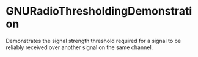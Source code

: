 # GNURadioThresholdingDemonstration
Demonstrates the signal strength threshold required for a signal to be reliably received over another signal on the same channel.
